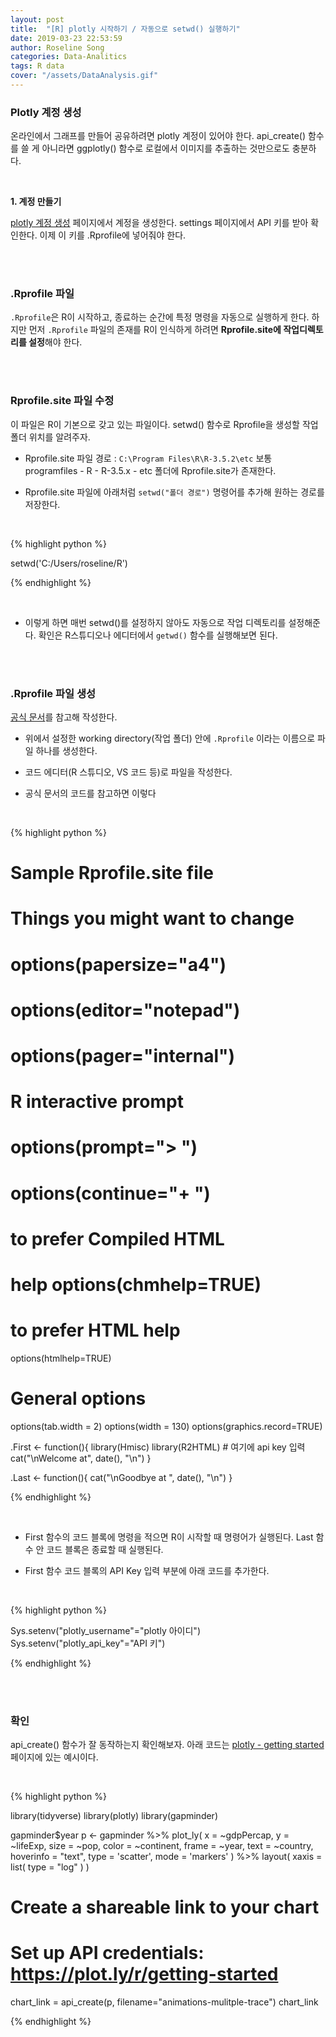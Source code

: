 ```yaml
---
layout: post
title:  "[R] plotly 시작하기 / 자동으로 setwd() 실행하기"
date: 2019-03-23 22:53:59
author: Roseline Song
categories: Data-Analitics
tags: R data 
cover: "/assets/DataAnalysis.gif"
---
```



### Plotly 계정 생성 

온라인에서 그래프를 만들어 공유하려면 plotly 계정이 있어야 한다. api_create() 함수를 쓸 게 아니라면 ggplotly() 함수로 로컬에서 이미지를 추출하는 것만으로도 충분하다.

<br>


**1. 계정 만들기**

[plotly 계정 생성](https://plot.ly/api_signup) 페이지에서 계정을 생성한다. settings 페이지에서 API 키를 받아 확인한다. 이제 이 키를 .Rprofile에 넣어줘야 한다. 

<br>
<br>


### .Rprofile 파일 

`.Rprofile`은 R이 시작하고, 종료하는 순간에 특정 명령을 자동으로 실행하게 한다. 하지만 먼저 `.Rprofile` 파일의 존재를 R이 인식하게 하려면 **Rprofile.site에 작업디렉토리를 설정**해야 한다. 

<br>
<br>


### Rprofile.site 파일 수정

이 파일은 R이 기본으로 갖고 있는 파일이다. setwd() 함수로 Rprofile을 생성할 작업 폴더 위치를 알려주자. 

- Rprofile.site 파일 경로 : `C:\Program Files\R\R-3.5.2\etc` 보통 programfiles - R - R-3.5.x - etc 폴더에 Rprofile.site가 존재한다. 

- Rprofile.site 파일에 아래처럼 `setwd("폴더 경로")` 명령어를 추가해 원하는 경로를 저장한다. 

<br>

{% highlight python %}

setwd('C:/Users/roseline/R')

{% endhighlight %}

<br>

- 이렇게 하면 매번 setwd()를 설정하지 않아도 자동으로 작업 디렉토리를 설정해준다. 확인은 R스튜디오나 에디터에서 `getwd()` 함수를 실행해보면 된다.


<br>
<br>

### .Rprofile 파일 생성 

[공식 문서](https://www.statmethods.net/interface/customizing.html)를 참고해 작성한다. 

- 위에서 설정한 working directory(작업 폴더) 안에 `.Rprofile` 이라는 이름으로 파일 하나를 생성한다.  

- 코드 에디터(R 스튜디오, VS 코드 등)로 파일을 작성한다. 

- 공식 문서의 코드를 참고하면 이렇다 

<br>


{% highlight python %}

# Sample Rprofile.site file


# Things you might want to change
# options(papersize="a4")
# options(editor="notepad")
# options(pager="internal")


# R interactive prompt
# options(prompt="> ")
# options(continue="+ ")


# to prefer Compiled HTML
# help options(chmhelp=TRUE)
# to prefer HTML help
options(htmlhelp=TRUE)


# General options
options(tab.width = 2)
options(width = 130)
options(graphics.record=TRUE)


.First <- function(){
  library(Hmisc)
  library(R2HTML)
    # 여기에 api key 입력 
  cat("\nWelcome at", date(), "\n")
}


.Last <- function(){
  cat("\nGoodbye at ", date(), "\n")
}

{% endhighlight %}

<br>

- First 함수의 코드 블록에 명령을 적으면 R이 시작할 때 명령어가 실행된다. Last 함수 안 코드 블록은 종료할 때 실행된다. 

- First 함수 코드 블록의 API Key 입력 부분에 아래 코드를 추가한다.

<br>

{% highlight python %}

Sys.setenv("plotly_username"="plotly 아이디")
Sys.setenv("plotly_api_key"="API 키")

{% endhighlight %}

<br>
<br>



### 확인 

api_create() 함수가 잘 동작하는지 확인해보자. 
아래 코드는 [plotly - getting started](https://plot.ly/r/getting-started/) 페이지에 있는 예시이다.

<br>

{% highlight python %}

library(tidyverse)
library(plotly)
library(gapminder)

gapminder$year
p <- gapminder %>%
  plot_ly(
    x = ~gdpPercap, 
    y = ~lifeExp, 
    size = ~pop, 
    color = ~continent, 
    frame = ~year, 
    text = ~country, 
    hoverinfo = "text",
    type = 'scatter',
    mode = 'markers'
  ) %>%
  layout(
    xaxis = list(
      type = "log"
    )
  )

# Create a shareable link to your chart
# Set up API credentials: https://plot.ly/r/getting-started
chart_link = api_create(p, filename="animations-mulitple-trace")
chart_link

{% endhighlight %}

<br>
<br>
